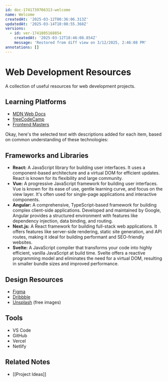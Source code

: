 ```yaml
---
id: doc-1741739766313-welcome
name: Welcome
createdAt: '2025-03-12T00:36:06.313Z'
updatedAt: '2025-03-14T10:08:55.368Z'
versions:
  - id: ver-1741805168854
    createdAt: '2025-03-12T18:46:08.854Z'
    message: 'Restored from diff view on 3/12/2025, 2:46:08 PM'
annotations: []
---
```

# Web Development Resources

A collection of useful resources for web development projects.

## Learning Platforms

- [MDN Web Docs](https://developer.mozilla.org)
- [freeCodeCamp](https://www.freecodecamp.org)
- [Frontend Masters](https://frontendmasters.com)



Okay, here's the selected text with descriptions added for each item, based on common understanding of these technologies:

## Frameworks and Libraries

- **React:** A JavaScript library for building user interfaces. It uses a component-based architecture and a virtual DOM for efficient updates. React is known for its flexibility and large community.
- **Vue:** A progressive JavaScript framework for building user interfaces. Vue is known for its ease of use, gentle learning curve, and focus on the view layer. It's often used for single-page applications and interactive components.
- **Angular:** A comprehensive, TypeScript-based framework for building complex client-side applications. Developed and maintained by Google, Angular provides a structured environment with features like dependency injection, data binding, and routing.
- **Next.js:** A React framework for building full-stack web applications. It offers features like server-side rendering, static site generation, and API routes, making it ideal for building performant and SEO-friendly websites.
- **Svelte:** A JavaScript compiler that transforms your code into highly efficient, vanilla JavaScript at build time. Svelte offers a reactive programming model and eliminates the need for a virtual DOM, resulting in smaller bundle sizes and improved performance.


## Design Resources

- [Figma](https://www.figma.com)
- [Dribbble](https://dribbble.com)
- [Unsplash](https://unsplash.com) (free images)

## Tools

- VS Code
- GitHub
- Vercel
- Netlify

## Related Notes

- [[Project Ideas]]
